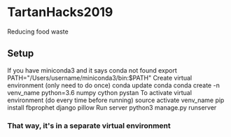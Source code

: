 # TartanHacks2019
Reducing food waste

## Setup
If you have miniconda3 and it says conda not found
    export PATH="/Users/username/miniconda3/bin:$PATH" 
Create virtual environment (only need to do once)
    conda update conda
    conda create -n venv_name python=3.6 numpy cython pystan
To activate virtual environment (do every time before running)
    source activate venv_name
    pip install fbprophet django pillow 
Run server
    python3 manage.py runserver
### That way, it's in a separate virtual environment
